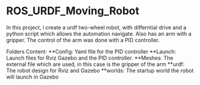 # ROS_URDF_Moving_Robot

In this project, i create a urdf two-wheel robot, 
with differntial drive and a python script which allows the automation navigate. 
Also has an arm with a gripper. The control of the arm was done with a PID controller.

Folders Content:
**Config: Yaml file for the PID controller
**Launch: Launch files for Rviz Gazebo and the PID controller.
**Meshes: The external file which are used, in this case is the gripper of the arm 
**urdf: The robot design for Rviz and Gazebo
**worlds: The startup world the robot will launch in Gazebo



